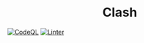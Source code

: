 <h1 align="center">
  <br>Clash<br>
</h1>

[![CodeQL](https://github.com/eyslce/clash/actions/workflows/codeql.yml/badge.svg?branch=main)](https://github.com/eyslce/clash/actions/workflows/codeql.yml)
[![Linter](https://github.com/eyslce/clash/actions/workflows/linter.yml/badge.svg)](https://github.com/eyslce/clash/actions/workflows/linter.yml)
